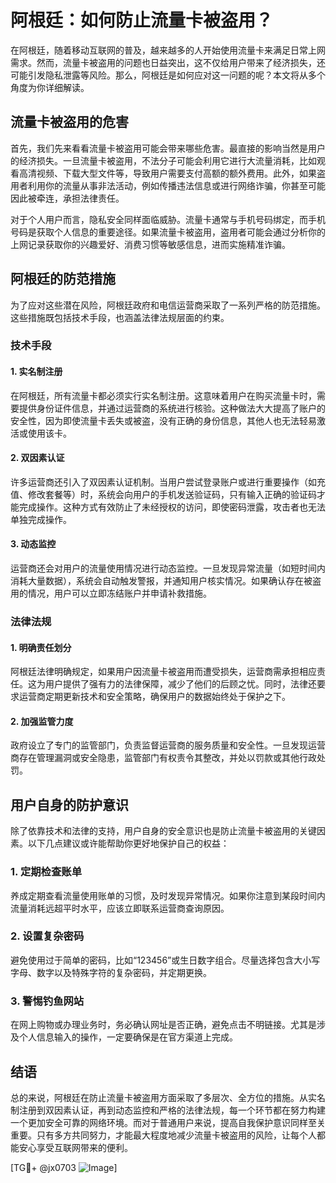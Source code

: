 # 阿根廷：如何防止流量卡被盗用？

在阿根廷，随着移动互联网的普及，越来越多的人开始使用流量卡来满足日常上网需求。然而，流量卡被盗用的问题也日益突出，这不仅给用户带来了经济损失，还可能引发隐私泄露等风险。那么，阿根廷是如何应对这一问题的呢？本文将从多个角度为你详细解读。

## 流量卡被盗用的危害

首先，我们先来看看流量卡被盗用可能会带来哪些危害。最直接的影响当然是用户的经济损失。一旦流量卡被盗用，不法分子可能会利用它进行大流量消耗，比如观看高清视频、下载大型文件等，导致用户需要支付高额的额外费用。此外，如果盗用者利用你的流量从事非法活动，例如传播违法信息或进行网络诈骗，你甚至可能因此被牵连，承担法律责任。

对于个人用户而言，隐私安全同样面临威胁。流量卡通常与手机号码绑定，而手机号码是获取个人信息的重要途径。如果流量卡被盗用，盗用者可能会通过分析你的上网记录获取你的兴趣爱好、消费习惯等敏感信息，进而实施精准诈骗。

## 阿根廷的防范措施

为了应对这些潜在风险，阿根廷政府和电信运营商采取了一系列严格的防范措施。这些措施既包括技术手段，也涵盖法律法规层面的约束。

### 技术手段

#### 1. 实名制注册

在阿根廷，所有流量卡都必须实行实名制注册。这意味着用户在购买流量卡时，需要提供身份证件信息，并通过运营商的系统进行核验。这种做法大大提高了账户的安全性，因为即使流量卡丢失或被盗，没有正确的身份信息，其他人也无法轻易激活或使用该卡。

#### 2. 双因素认证

许多运营商还引入了双因素认证机制。当用户尝试登录账户或进行重要操作（如充值、修改套餐等）时，系统会向用户的手机发送验证码，只有输入正确的验证码才能完成操作。这种方式有效防止了未经授权的访问，即使密码泄露，攻击者也无法单独完成操作。

#### 3. 动态监控

运营商还会对用户的流量使用情况进行动态监控。一旦发现异常流量（如短时间内消耗大量数据），系统会自动触发警报，并通知用户核实情况。如果确认存在被盗用的情况，用户可以立即冻结账户并申请补救措施。

### 法律法规

#### 1. 明确责任划分

阿根廷法律明确规定，如果用户因流量卡被盗用而遭受损失，运营商需承担相应责任。这为用户提供了强有力的法律保障，减少了他们的后顾之忧。同时，法律还要求运营商定期更新技术和安全策略，确保用户的数据始终处于保护之下。

#### 2. 加强监管力度

政府设立了专门的监管部门，负责监督运营商的服务质量和安全性。一旦发现运营商存在管理漏洞或安全隐患，监管部门有权责令其整改，并处以罚款或其他行政处罚。

## 用户自身的防护意识

除了依靠技术和法律的支持，用户自身的安全意识也是防止流量卡被盗用的关键因素。以下几点建议或许能帮助你更好地保护自己的权益：

### 1. 定期检查账单

养成定期查看流量使用账单的习惯，及时发现异常情况。如果你注意到某段时间内流量消耗远超平时水平，应该立即联系运营商查询原因。

### 2. 设置复杂密码

避免使用过于简单的密码，比如“123456”或生日数字组合。尽量选择包含大小写字母、数字以及特殊字符的复杂密码，并定期更换。

### 3. 警惕钓鱼网站

在网上购物或办理业务时，务必确认网址是否正确，避免点击不明链接。尤其是涉及个人信息输入的操作，一定要确保是在官方渠道上完成。

## 结语

总的来说，阿根廷在防止流量卡被盗用方面采取了多层次、全方位的措施。从实名制注册到双因素认证，再到动态监控和严格的法律法规，每一个环节都在努力构建一个更加安全可靠的网络环境。而对于普通用户来说，提高自我保护意识同样至关重要。只有多方共同努力，才能最大程度地减少流量卡被盗用的风险，让每个人都能安心享受互联网带来的便利。

[TG💪+ @jx0703 ![Image](https://github.com/user-attachments/assets/dbca1d08-cadb-493c-b0ec-ad6f7a83f270)]